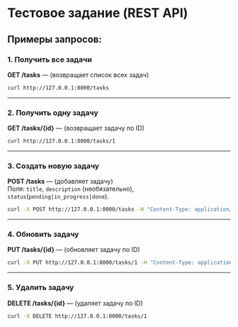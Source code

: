 # Тестовое задание (REST API)

## Примеры запросов:


### 1. Получить все задачи
**GET /tasks** — (возвращает список всех задач)
```bash
curl http://127.0.0.1:8000/tasks
```

---

### 2. Получить одну задачу
**GET /tasks/{id}** — (возвращает задачу по ID)
```bash
curl http://127.0.0.1:8000/tasks/1
```

---

### 3. Создать новую задачу
**POST /tasks** — (добавляет задачу)  
Поля: `title`, `description` (необязательно), `status`(`pending|in_progress|done`).
```bash
curl -X POST http://127.0.0.1:8000/tasks -H "Content-Type: application/json" -d '{"title":"Задача №1","description":"Сделать тестовое задание","status":"pending"}'
```

---

### 4. Обновить задачу
**PUT /tasks/{id}** — (обновляет задачу по ID)
```bash
curl -X PUT http://127.0.0.1:8000/tasks/1 -H "Content-Type: application/json" -d '{"status":"done"}'
```

---

### 5. Удалить задачу
**DELETE /tasks/{id}** — (удаляет задачу по ID)
```bash
curl -X DELETE http://127.0.0.1:8000/tasks/1
